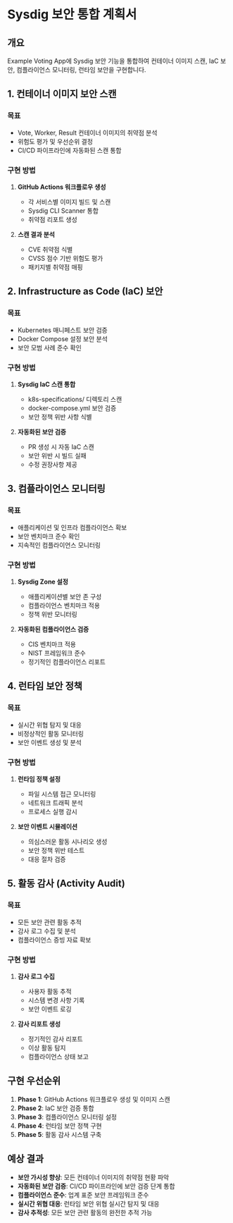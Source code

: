 # Sysdig 보안 통합 계획서

## 개요
Example Voting App에 Sysdig 보안 기능을 통합하여 컨테이너 이미지 스캔, IaC 보안, 컴플라이언스 모니터링, 런타임 보안을 구현합니다.

## 1. 컨테이너 이미지 보안 스캔

### 목표
- Vote, Worker, Result 컨테이너 이미지의 취약점 분석
- 위험도 평가 및 우선순위 결정
- CI/CD 파이프라인에 자동화된 스캔 통합

### 구현 방법
1. **GitHub Actions 워크플로우 생성**
   - 각 서비스별 이미지 빌드 및 스캔
   - Sysdig CLI Scanner 통합
   - 취약점 리포트 생성

2. **스캔 결과 분석**
   - CVE 취약점 식별
   - CVSS 점수 기반 위험도 평가
   - 패키지별 취약점 매핑

## 2. Infrastructure as Code (IaC) 보안

### 목표
- Kubernetes 매니페스트 보안 검증
- Docker Compose 설정 보안 분석
- 보안 모범 사례 준수 확인

### 구현 방법
1. **Sysdig IaC 스캔 통합**
   - k8s-specifications/ 디렉토리 스캔
   - docker-compose.yml 보안 검증
   - 보안 정책 위반 사항 식별

2. **자동화된 보안 검증**
   - PR 생성 시 자동 IaC 스캔
   - 보안 위반 시 빌드 실패
   - 수정 권장사항 제공

## 3. 컴플라이언스 모니터링

### 목표
- 애플리케이션 및 인프라 컴플라이언스 확보
- 보안 벤치마크 준수 확인
- 지속적인 컴플라이언스 모니터링

### 구현 방법
1. **Sysdig Zone 설정**
   - 애플리케이션별 보안 존 구성
   - 컴플라이언스 벤치마크 적용
   - 정책 위반 모니터링

2. **자동화된 컴플라이언스 검증**
   - CIS 벤치마크 적용
   - NIST 프레임워크 준수
   - 정기적인 컴플라이언스 리포트

## 4. 런타임 보안 정책

### 목표
- 실시간 위협 탐지 및 대응
- 비정상적인 활동 모니터링
- 보안 이벤트 생성 및 분석

### 구현 방법
1. **런타임 정책 설정**
   - 파일 시스템 접근 모니터링
   - 네트워크 트래픽 분석
   - 프로세스 실행 감시

2. **보안 이벤트 시뮬레이션**
   - 의심스러운 활동 시나리오 생성
   - 보안 정책 위반 테스트
   - 대응 절차 검증

## 5. 활동 감사 (Activity Audit)

### 목표
- 모든 보안 관련 활동 추적
- 감사 로그 수집 및 분석
- 컴플라이언스 증빙 자료 확보

### 구현 방법
1. **감사 로그 수집**
   - 사용자 활동 추적
   - 시스템 변경 사항 기록
   - 보안 이벤트 로깅

2. **감사 리포트 생성**
   - 정기적인 감사 리포트
   - 이상 활동 탐지
   - 컴플라이언스 상태 보고

## 구현 우선순위

1. **Phase 1**: GitHub Actions 워크플로우 생성 및 이미지 스캔
2. **Phase 2**: IaC 보안 검증 통합
3. **Phase 3**: 컴플라이언스 모니터링 설정
4. **Phase 4**: 런타임 보안 정책 구현
5. **Phase 5**: 활동 감사 시스템 구축

## 예상 결과

- **보안 가시성 향상**: 모든 컨테이너 이미지의 취약점 현황 파악
- **자동화된 보안 검증**: CI/CD 파이프라인에 보안 검증 단계 통합
- **컴플라이언스 준수**: 업계 표준 보안 프레임워크 준수
- **실시간 위협 대응**: 런타임 보안 위협 실시간 탐지 및 대응
- **감사 추적성**: 모든 보안 관련 활동의 완전한 추적 가능

